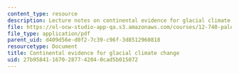 ```yaml
---
content_type: resource
description: Lecture notes on continental evidence for glacial climate change.
file: https://ol-ocw-studio-app-qa.s3.amazonaws.com/courses/12-740-paleoceanography-spring-2008/27b958411670287742040cad5b015072_lec11.pdf
file_type: application/pdf
parent_uid: d409d56e-d0f2-7c39-c96f-3d8512960818
resourcetype: Document
title: Continental evidence for glacial climate change
uid: 27b95841-1670-2877-4204-0cad5b015072
---
```

